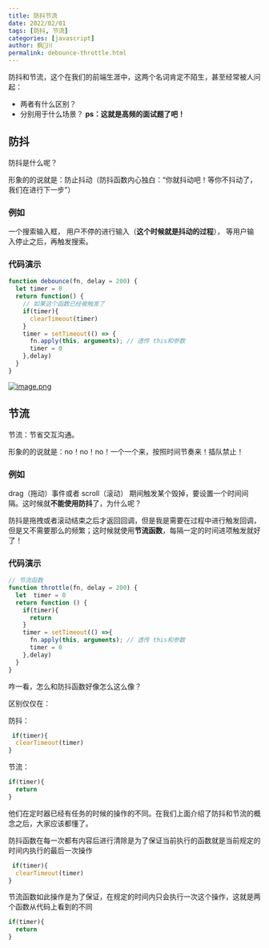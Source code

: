```yaml
---
title: 防抖节流
date: 2022/02/01
tags: [防抖, 节流]
categories: [javascript]
author: 枫🍁川
permalink: debounce-throttle.html
---
```


防抖和节流，这个在我们的前端生涯中，这两个名词肯定不陌生，甚至经常被人问起：

- 两者有什么区别？
- 分别用于什么场景？ **ps：这就是高频的面试题了吧！**

## 防抖

防抖是什么呢？

形象的的说就是：防止抖动（防抖函数内心独白：“你就抖动吧！等你不抖动了，我们在进行下一步”）

### 例如

一个搜索输入框， 用户不停的进行输入（**这个时候就是抖动的过程**）， 等用户输入停止之后，再触发搜索。

### 代码演示

```typescript
function debounce(fn, delay = 200) {
  let timer = 0
  return function() {
    // 如果这个函数已经被触发了
    if(timer){
      clearTimeout(timer)
    }
    timer = setTimeout(() => {
      fn.apply(this, arguments); // 透传 this和参数
      timer = 0
    },delay)
  }
}
```

[![image.png](https://p1-juejin.byteimg.com/tos-cn-i-k3u1fbpfcp/46181f1811fa4a99a1659c324c677014~tplv-k3u1fbpfcp-zoom-in-crop-mark:3024:0:0:0.awebp)](https://p1-juejin.byteimg.com/tos-cn-i-k3u1fbpfcp/46181f1811fa4a99a1659c324c677014~tplv-k3u1fbpfcp-zoom-in-crop-mark:3024:0:0:0.awebp)

## 节流

节流：节省交互沟通。

形象的的说就是：no！no！no！一个一个来，按照时间节奏来！插队禁止！

### 例如

drag（拖动）事件或者 scroll（滚动） 期间触发某个毁掉，要设置一个时间间隔。这时候就**不能使用防抖**了，为什么呢？

防抖是拖拽或者滚动结束之后才返回回调，但是我是需要在过程中进行触发回调，但是又不需要那么的频繁；这时候就使用**节流函数**，每隔一定的时间进项触发就好了！

### 代码演示

```javascript
// 节流函数
function throttle(fn, delay = 200) {
  let  timer = 0
  return function () {
    if(timer){
      return
    }
    timer = setTimeout(() =>{
      fn.apply(this, arguments); // 透传 this和参数
      timer = 0
    },delay)
  }
}
```

咋一看，怎么和防抖函数好像怎么这么像？

区别仅仅在：

防抖：

```javascript
 if(timer){
  clearTimeout(timer)
}
```

节流：

```javascript
if(timer){
  return
}
```

他们在定时器已经有任务的时候的操作的不同。在我们上面介绍了防抖和节流的概念之后，大家应该都懂了。

防抖函数在每一次都有内容后进行清除是为了保证当前执行的函数就是当前规定的时间内执行的最后一次操作

```javascript
 if(timer){
  clearTimeout(timer)
}
```

节流函数如此操作是为了保证，在规定的时间内只会执行一次这个操作，这就是两个函数从代码上看到的不同

```javascript
if(timer){
  return
}
```
